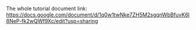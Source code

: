 The whole tutorial document link: https://docs.google.com/document/d/1q0w1twNke7ZH5M2sgqnWbBfuvK6l8NeP-fk2wQWf9Xc/edit?usp=sharing
